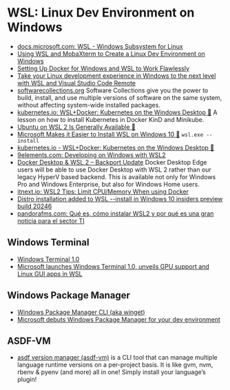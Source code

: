 # WSL: Linux Dev Environment on Windows
* [docs.microsoft.com: WSL - Windows Subsystem for Linux](https://docs.microsoft.com/windows/wsl/)
* [Using WSL and MobaXterm to Create a Linux Dev Environment on Windows](https://nickjanetakis.com/blog/using-wsl-and-mobaxterm-to-create-a-linux-dev-environment-on-windows)
* [Setting Up Docker for Windows and WSL to Work Flawlessly](https://nickjanetakis.com/blog/setting-up-docker-for-windows-and-wsl-to-work-flawlessly)
* [Take your Linux development experience in Windows to the next level with WSL and Visual Studio Code Remote](https://devblogs.microsoft.com/commandline/take-your-linux-development-experience-in-windows-to-the-next-level-with-wsl-and-visual-studio-code-remote/)
* [softwarecollections.org](https://www.softwarecollections.org) Software Collections give you the power to build, install, and use 
multiple versions of software on the same system, without affecting system-wide installed packages.
* [kubernetes.io: WSL+Docker: Kubernetes on the Windows Desktop 🌟](https://kubernetes.io/blog/2020/05/21/wsl-docker-kubernetes-on-the-windows-desktop/) A lesson on how to install Kubernetes in Docker KinD and Minikube.
* [Ubuntu on WSL 2 Is Generally Available 🌟](https://ubuntu.com/blog/ubuntu-on-wsl-2-is-generally-available)
* [Microsoft Makes it Easier to Install WSL on Windows 10 🌟](https://www.omgubuntu.co.uk/2020/06/microsoft-wsl-install-command) ```wsl.exe --install```
* [kubernetes.io - WSL+Docker: Kubernetes on the Windows Desktop 🌟](https://kubernetes.io/blog/2020/05/21/wsl-docker-kubernetes-on-the-windows-desktop/)
* [9elements.com: Developing on Windows with WSL2](https://9elements.com/blog/developing-a-week-on-windows-with-wsl2/)
* [Docker Desktop & WSL 2 – Backport Update](https://www.docker.com/blog/docker-desktop-wsl-2-backport-update/) Docker Desktop Edge users will be able to use Docker Desktop with WSL 2 rather than our legacy HyperV based backend. This is available not only for Windows Pro and Windows Enterprise, but also for Windows Home users.  
* [itnext.io: WSL2 Tips: Limit CPU/Memory When using Docker](https://itnext.io/wsl2-tips-limit-cpu-memory-when-using-docker-c022535faf6f)
* [Distro installation added to WSL --install in Windows 10 insiders preview build 20246](https://devblogs.microsoft.com/commandline/distro-installation-added-to-wsl-install-in-windows-10-insiders-preview-build-20246/)
* [pandorafms.com: Qué es, cómo instalar WSL2 y por qué es una gran noticia para el sector TI](https://pandorafms.com/blog/es/wsl2/)

## Windows Terminal
- [Windows Terminal 1.0](https://devblogs.microsoft.com/commandline/windows-terminal-1-0/)
- [Microsoft launches Windows Terminal 1.0, unveils GPU support and Linux GUI apps in WSL](https://venturebeat.com/2020/05/19/microsoft-windows-terminal-wsl-gpu-support-linux-gui-apps/)

## Windows Package Manager
- [Windows Package Manager CLI (aka winget)](https://github.com/microsoft/winget-cli)
- [Microsoft debuts Windows Package Manager for your dev environment](https://venturebeat.com/2020/05/19/microsoft-windows-package-manager-powertoys/)

## ASDF-VM
- [asdf version manager (asdf-vm)](https://asdf-vm.com/) is a CLI tool that can manage multiple language runtime versions on a per-project basis. It is like gvm, nvm, rbenv & pyenv (and more) all in one! Simply install your language’s plugin! 
